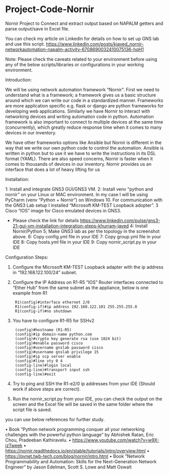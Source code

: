 # Project-Code-Nornir
Nornir Project to Connect and extract output based on NAPALM getters and parse output/save in Excel file.

You can check my article on Linkedin for details on how to set up GNS lab and use this script. https://www.linkedin.com/posts/kjaved_nornir-networkautomation-napalm-activity-6708690032410075136-hqH1

Note: Please check the caveats related to your environment before using any of the below scripts/libraries or configurations in your working environment.

Introduction:

We will be using network automation framework “Nornir”. First we need to understand what is a framework; a framework gives us a basic structure around which we can write our code in a standardized manner. Frameworks are more application specific e.g. flask or django are python frameworks for developing web applications. Similarly we have Nornir to interact with networking devices and writing automation code in python. Automation framework is also important to connect to multiple devices at the same time (concurrently), which greatly reduce response time when it comes to many devices in our inventory.   

We have other frameworks options like Ansible but Nornir is different in the way that we write our own python code to control the automation. Ansible is written in python but to use it we have to write the instructions in its DSL format (YAML). There are also speed concerns, Nornir is faster when it comes to thousands of devices in our inventory. Nornir provides us an interface that does a lot of heavy lifting for us


Installation:

1: Install and integrate GNS3 GUI/GNS3 VM.
2: Install venv “python and nornir” on your Linux or MAC environment. In my case I will be using PyCharm (venv “Python + Nornir”) on Windows 10. For communication with the GNS3    Lab setup I installed “Microsoft KM-TEST Loopback adopter”. 
3 Cisco “IOS” image for Cisco emulated devices in GNS3.
* Please check the link for details https://www.linkedin.com/pulse/gns3-21-gui-vm-installation-integration-steps-khurram-javed
4: Install Nornir/Python
5; Make GNS3 lab as per the topology in the screenshot above.
6: Copy config.yml file in your IDE
7: Copy group.yml file in your IDE
8: Copy hosts.yml file in your IDE
9: Copy nornir_script.py in your IDE

Configuration Steps:

1. Configure the Microsoft KM-TEST Loopback adapter with the ip address in “192.168.122.100/24” subnet.
2. Configure the IP Address on R1-R5 “IOS” Router interfaces connected to “Ether Hub” from the same subnet as the appliance, below is one example from R1

        R1(config)#interface ethernet 2/0
        R1(config-if)#ip address 192.168.122.101 255.255.255.0
        R1(config-if)#no shutdown
3. You have to configure R1-R5 for SSHv2

        (config)#hostname (R1-R5)
        (config)#ip domain-name python.com
        (config)#crypto key generate rsa (use 1024 bit)
        (config)#enable password cisco
        (config)#username gnslab password cisco
        (config)#username gnslab privilege 15
        (config)#ip scp server enable
        (config)#line vty 0 4
        (config-line)#login local
        (config-line)#transport input ssh
        (config-line)#exit
4. Try to ping and SSH the R1-e2/0 ip addresses from your IDE  (Should work if above steps are correct).
5. Run the nornir_script.py from your IDE, you can check the output on the screen and the Excel file will be saved in the same folder where the script file is saved.

you can use below references for further study.

•	Book “Python network programming conquer all your networking challenges with the powerful python language” by Abhishek Ratan, Eric Chou, Pradeeban Kathiravelu.
•	https://www.youtube.com/watch?v=w9X-jzTweek
•	https://nornir.readthedocs.io/en/stable/tutorials/intro/overview.html
•	https://pynet.twb-tech.com/blog/nornir/intro.html
•	Book “Network Programmability and Automation: Skills for the Next-Generation Network Engineer” by Jason Edelman, Scott S. Lowe and Matt Oswalt

